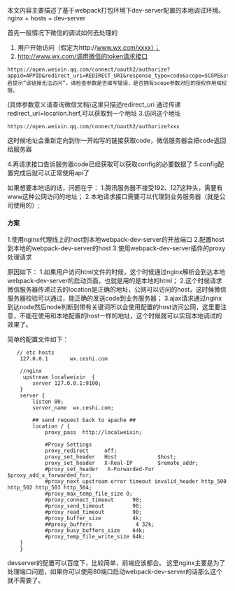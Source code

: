 本文内容主要描述了基于webpack打包环境下dev-server配置的本地调试环境。
nginx + hosts + dev-server

首先一般情况下微信的调试如何去处理的
    
1. 用户开始访问（假定为http://www.wx.com/xxxx）；
2. http://www.wx.com/调用微信的token请求接口 
``` 
https://open.weixin.qq.com/connect/oauth2/authorize?appid=APPID&redirect_uri=REDIRECT_URI&response_type=code&scope=SCOPE&state=STATE#wechat_redirect 若提示“该链接无法访问”，请检查参数是否填写错误，是否拥有scope参数对应的授权作用域权限。
```
(具体参数意义请查询微信文档)这里只描述redirect_uri
通过传递redirect_uri=location.herf,可以获取到一个地址
3.访问这个地址 
```
https://open.weixin.qq.com/connect/oauth2/authorize?xxx
```
这时候地址会重新定向到你一开始写的链接获取code，微信服务器会把code返回给服务器

4.再请求接口告诉服务器code已经获取可以获取config的必要数据了
5.config配置完成后就可以正常使用api了

如果想要本地话的话，问题在于：
1.腾讯服务器不接受192、127这种头，需要有www这种公网访问的地址；
2.本地请求接口需要可以代理到业务服务器（就是公司使用的）;


#### 方案
1.使用nginx代理线上的host到本地webpack-dev-server的开放端口
2.配置host到本地的webpack-dev-server的host
3.使用webpack-dev-server插件的proxy处理请求

原因如下：
1.如果用户访问html文件的时候，这个时候通过nginx解析会到达本地webpack-dev-server的启动页面，也就是用的是本地的html；
2.这个时候请求微信服务器传递过去的location是正确的地址，公网可以访问的host，这时候微信服务器校验可以通过，能正确的发送code到业务服务器；
3.ajax请求通过nginx到达node然后node判断到带有关键词所以会使用配置的host访问公网，这里要注意，不能在使用和本地配置的host一样的地址，这个时候就可以实现本地调试的效果了。


简单的配置文件如下：
```
   // etc hosts
    127.0.0.1       wx.ceshi.com
```
```
    //nginx
     upstream localweixin  {
    	server 127.0.0.1:9100;
    }	
    server {
    	listen 80;
    	server_name  wx.ceshi.com;
 
    	## send request back to apache ##
    	location / {
        	proxy_pass  http://localweixin;
 
        	#Proxy Settings
        	proxy_redirect     off;
        	proxy_set_header   Host             $host;
        	proxy_set_header   X-Real-IP        $remote_addr;
        	#proxy_set_header   X-Forwarded-For  $proxy_add_x_forwarded_for;
        	#proxy_next_upstream error timeout invalid_header http_500 http_502 http_503 http_504;
        	#proxy_max_temp_file_size 0;
        	#proxy_connect_timeout      90;
        	#proxy_send_timeout         90;
        	#proxy_read_timeout         90;
        	#proxy_buffer_size          4k;
        	##proxy_buffers              4 32k;
        	#proxy_busy_buffers_size    64k;
        	#proxy_temp_file_write_size 64k;
   	}
    }
```
devserver的配置可以百度下，比较简单，前端应该都会。
这里nginx主要是为了处理端口问题，如果你可以使用80端口启动webpack-dev-server的话那么这个就不需要了。